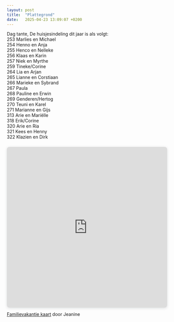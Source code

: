 ```yaml
---
layout: post
title:  "Plattegrond"
date:   2025-04-23 13:09:07 +0200
---
```

<div class="sr-only">
Dag tante,
De huisjesindeling dit jaar is als volgt:<br>
253 Marlies en Michael<br>
254 Henno en Anja<br>
255 Henco en Nelleke <br>
256 Klaas en Karin <br>
257 Niek en Myrthe <br>
259 Tineke/Corine<br>
264 Lia en Arjan<br>
265 Lianne en Corstiaan <br>
266 Marieke en Sybrand <br>
267 Paula<br>
268 Pauline en Erwin <br>
269 Genderen/Hertog <br>
270 Teuni en Karel<br>
271 Marianne en Gijs <br>
313 Arie en Mariëlle<br>
318 Erik/Corine <br>
320 Arie en Ria <br>
321 Kees en Henny<br>
322 Klazien en Dirk
</div>
<div style="position: relative; width: 100%; height: 0; padding-top: 100.0000%;
 padding-bottom: 0; box-shadow: 0 2px 8px 0 rgba(63,69,81,0.16); margin-top: 1.6em; margin-bottom: 0.9em; overflow: hidden;
 border-radius: 8px; will-change: transform;">
  <iframe loading="lazy" style="position: absolute; width: 100%; height: 100%; top: 0; left: 0; border: none; padding: 0;margin: 0;"
    src="https://www.canva.com/design/DAE_RJis-1k/rBkIKrGpvKpi52JPmwgkTQ/view?embed" allowfullscreen="allowfullscreen" allow="fullscreen">
  </iframe>
</div>
<a href="https:&#x2F;&#x2F;www.canva.com&#x2F;design&#x2F;DAE_RJis-1k&#x2F;rBkIKrGpvKpi52JPmwgkTQ&#x2F;view?utm_content=DAE_RJis-1k&amp;utm_campaign=designshare&amp;utm_medium=embeds&amp;utm_source=link" target="_blank" rel="noopener">Familievakantie kaart</a> door Jeanine
